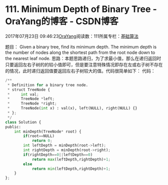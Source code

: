 
# 111. Minimum Depth of Binary Tree - OraYang的博客 - CSDN博客

2017年07月23日 09:46:23[OraYang](https://me.csdn.net/u010665216)阅读数：111所属专栏：[基础算法](https://blog.csdn.net/column/details/16604.html)



题目：
Given a binary tree, find its minimum depth.
The minimum depth is the number of nodes along the shortest path from the root node down to the nearest leaf node.
思路：本题思路递归，为了求最小值，那么在递归返回时只要返回左右子树的的较小值即可，但是要注意特殊情况即存在左或右子树不存在的情况，此时递归返回值要返回左右子树较大的值。代码很简单如下：
代码：

```python
/**
 * Definition for a binary tree node.
 * struct TreeNode {
 *     int val;
 *     TreeNode *left;
 *     TreeNode *right;
 *     TreeNode(int x) : val(x), left(NULL), right(NULL) {}
 * };
 */
class Solution {
public:
    int minDepth(TreeNode* root) {
        if(root==NULL)
            return 0;
        int leftDepth = minDepth(root->left);
        int rightDepth = minDepth(root->right);
        if(rightDepth==0||leftDepth==0)
            return max(leftDepth,rightDepth)+1;
        else
            return min(leftDepth,rightDepth)+1;
    }
};
```


